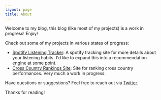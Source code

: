 ```yaml
---
layout: page
title: About
---
```


<p class="message">
  Welcome to my blog, this blog (like most of my projects) is a work in progress! Enjoy!
</p>

Check out some of my projects in various states of progress:

- [Spotify Listening Tracker](music.rsbd.us): A spotify tracking site for more details about your listening habits. I'd like to expand this into a recommendation engine at some point.
- [Cross Country Rankings Site](rankings.rsbd.us): Site for ranking cross country performances. Very much a work in progress

Have questions or suggestions? Feel free to reach out via [Twitter](https://twitter.com/SeanKane942).

Thanks for reading!
